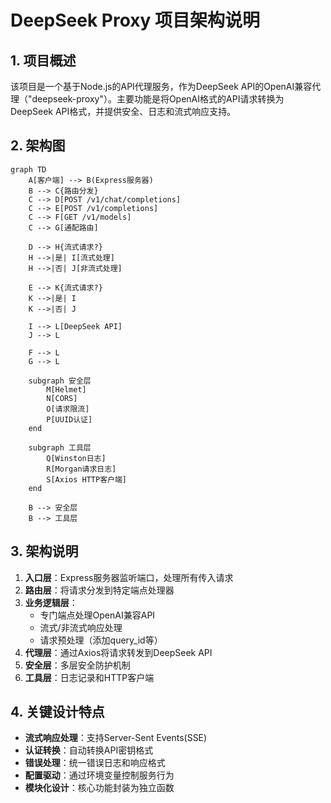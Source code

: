 # DeepSeek Proxy 项目架构说明

## 1. 项目概述
该项目是一个基于Node.js的API代理服务，作为DeepSeek API的OpenAI兼容代理（"deepseek-proxy"）。主要功能是将OpenAI格式的API请求转换为DeepSeek API格式，并提供安全、日志和流式响应支持。

## 2. 架构图
```mermaid
graph TD
    A[客户端] --> B(Express服务器)
    B --> C{路由分发}
    C --> D[POST /v1/chat/completions]
    C --> E[POST /v1/completions]
    C --> F[GET /v1/models]
    C --> G[通配路由]
    
    D --> H{流式请求?}
    H -->|是| I[流式处理]
    H -->|否| J[非流式处理]
    
    E --> K{流式请求?}
    K -->|是| I
    K -->|否| J
    
    I --> L[DeepSeek API]
    J --> L
    
    F --> L
    G --> L
    
    subgraph 安全层
        M[Helmet]
        N[CORS]
        O[请求限流]
        P[UUID认证]
    end
    
    subgraph 工具层
        Q[Winston日志]
        R[Morgan请求日志]
        S[Axios HTTP客户端]
    end
    
    B --> 安全层
    B --> 工具层
```

## 3. 架构说明
1. **入口层**：Express服务器监听端口，处理所有传入请求
2. **路由层**：将请求分发到特定端点处理器
3. **业务逻辑层**：
   - 专门端点处理OpenAI兼容API
   - 流式/非流式响应处理
   - 请求预处理（添加query_id等）
4. **代理层**：通过Axios将请求转发到DeepSeek API
5. **安全层**：多层安全防护机制
6. **工具层**：日志记录和HTTP客户端

## 4. 关键设计特点
- **流式响应处理**：支持Server-Sent Events(SSE)
- **认证转换**：自动转换API密钥格式
- **错误处理**：统一错误日志和响应格式
- **配置驱动**：通过环境变量控制服务行为
- **模块化设计**：核心功能封装为独立函数